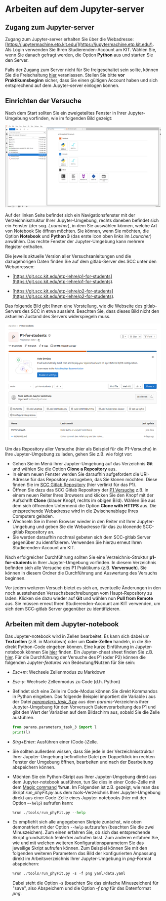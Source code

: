 # Arbeiten auf dem Jupyter-server

## Zugang zum Jupyter-server

Zugang zum Jupyter-server erhalten Sie über die Webadresse: [https://jupytermachine.etp.kit.edu/](https://jupytermachine.etp.kit.edu/). Als Login verwenden Sie Ihren Studierenden-Account am KIT. Wählen Sie, wenn Sie danach gefragt werden, die Option **Python** aus und starten Sie den Server. 

Falls der Zugang zum Server nicht für Sie freigeschaltet sein sollte, können Sie die Freischaltung [hier](https://comp.physik.kit.edu/Account/) veranlassen. Stellen Sie bitte **vor Praktikumsbeginn** sicher, dass Sie einen gültigen Account haben und sich entsprechend auf dem Jupyter-server einlogen können. 

## Einrichten der Versuche

Nach dem Start sollten Sie ein zweigeteiltes Fenster in Ihrer Jupyter-Umgebung vorfinden, wie im folgenden Bild gezeigt: 

<img src="./figures/JupyterAccount.png" alt="figures" style="zoom:100%;" />

Auf der linken Seite befindet sich ein Navigationsfenster mit der Verzeichnisstruktur Ihrer Jupyter-Umgebung, rechts daneben befindet sich ein Fenster (der sog. *Launcher*), in dem Sie auswählen können, welche Art von Notebook Sie öffnen möchten. Sie können, wenn Sie möchten, die Option **Notebook** und **Python 3** (das erste Icon oben links im *Launcher*) anwählen. Das rechte Fenster der Jupyter-Umgebung kann mehrere Register enthalten.  

Die jeweils aktuelle Version aller Versuchsanleitungen und die dazugehörigen Daten finden Sie auf dem gitlab-Server des SCC unter den Webadressen: 

* [https://git.scc.kit.edu/etp-lehre/p1-for-students](https://git.scc.kit.edu/etp-lehre/p1-for-students). 

* [https://git.scc.kit.edu/etp-lehre/p2-for-students](https://git.scc.kit.edu/etp-lehre/p2-for-students). 

Das folgende Bild gibt Ihnen eine Vorstellung, wie die Webseite des gitlab-Servers des SCC in etwa aussieht. Beachten Sie, dass dieses Bild nicht den aktuellen Zustand des Servers widerspiegeln muss.  

![SCC-gitlab](./figures/scc_gitlab.png)

Um das Repository aller Versuche (hier als Beispiel für die P1-Versuche) in Ihre Jupyter-Umgebung zu laden, gehen Sie z.B. wie folgt vor:

- Gehen Sie im Menü Ihrer Jupyter-Umgebung auf das Verzeichnis **Git** und wählen Sie die Option **Clone a Repository** aus.
- In einem neuen Fenster werden Sie daraufhin aufgefordert die URI-Adresse für das Repository anzugeben, das Sie klonen möchten. Diese finden Sie im [SCC Gitlab Repository](https://git.scc.kit.edu/etp-lehre/p1-for-students) (hier verlinkt für das P1).
- Öffnen Sie dazu das SCC Gitlab Repository der [P1 Versuche](https://git.scc.kit.edu/etp-lehre/p1-for-students) z.B. in einem neuen Reiter Ihres Browsers und klicken Sie den Knopf mit der Aufschrift **Clone** (blauer Knopf, rechts im obigen Bild). Wählen Sie aus dem sich öffnenden Untermenü die Option **Clone with HTTPS** aus. Die entsprechende Webadresse wird in die Zwischenablage Ihres Computers geladen.
- Wechseln Sie in Ihrem Browser wieder in den Reiter mit Ihrer Jupyter-Umgebung und geben Sie die Webadresse für das zu klonende SCC-gitlab Repository an. 
- Sie werden daraufhin nochmal gebeten sich dem SCC-gitlab Server gegenüber zu identifizieren. Verwenden Sie hierzu erneut Ihren Studierenden-Account am KIT. 

Nach erfolgreicher Durchführung sollten Sie eine Verzeichnis-Struktur **p1-for-students** in Ihrer Jupyter-Umgebung vorfinden. In diesem Verzeichnis befinden sich alle Versuche des P1 Praktikums (z.B. **Vorversuch**). Sie können in diesem Ordner die Durchführung und Auswertung des Versuchs beginnen.

Vor jedem weiteren Versuch bietet es sich an, eventuelle Änderungen in den noch ausstehenden Versuchsbeschreibungen vom Haupt-Repository zu laden. Klicken sie dazu wieder auf **Git** und wählen nun **Pull from Remote** aus. Sie müssen erneut Ihren Studierenden-Account am KIT verwenden, um sich dem  SCC-gitlab Server gegenüber zu identifizieren.

## Arbeiten mit dem Jupyter-notebook

Das Jupyter-notebook wird in Zellen bearbeitet. Es kann sich dabei um **Textzellen** (z.B. in Markdown) oder um **Code-Zellen** handeln, in die Sie direkt Python-Code eingeben können. Eine kurze Einführung in Jupyter-notebook können Sie [hier](https://www-ekp.physik.uni-karlsruhe.de/~quast/jupyter/jupyterTutorial.html) finden. Ein Jupyter-cheat sheet finden Sie z.B. [hier](https://www.edureka.co/blog/wp-content/uploads/2018/10/Jupyter_Notebook_CheatSheet_Edureka.pdf). Für die Durchführung der Versuche des P1 (oder P2) können die folgenden Jupyter-*features* von Bedeutung/Nutzen für Sie sein: 

- *Esc+m*: Wechsele Zellenmodus zu Markdown

- *Esc-y*: Wechsele Zellenmodus zu Code (d.h. Python)

- Befindet sich eine Zelle im Code-Modus können Sie direkt Kommandos in Python eingeben. Das folgende Beispiel importiert die Variable $l$ aus der Datei [*parameters_task_3.py*](https://git.scc.kit.edu/etp-lehre/p1-for-students/-/blob/main/Vorversuch/params/parameters_task_3.py) aus dem *params*-Verzeichnis ihrer Jupyter-Umgebung für den Vorversuch Datenverarbeitung des P1 und gibt den Wert der Variablen auf dem Bildschirm aus, sobald Sie die Zelle ausführen. 

  ```python
  from params.parameters_task_3 import l
  print(l)
  ```

- *Strg+Enter*: Ausführen einer (Code-)Zelle.

- Sie sollten außerdem wissen, dass Sie jede in der Verzeichnisstruktur Ihrer Jupyter-Umgebung befindliche Datei per Doppelklick im rechten Fenster der Umgebung öffnen, bearbeiten und nach der Bearbeitung abspeichern können. 

- Möchten Sie ein Python-Skript aus Ihrer Jupyter-Umgebung direkt aus dem Jupyter-notebook ausführen, tun Sie dies in einer Code-Zelle mit dem  [Magic command](https://ipython.readthedocs.io/en/stable/interactive/magics.html) **%run**. Im Folgenden ist z.B. gezeigt, wie man das Skript *run_phyFit.py* aus dem *tools*-Verzeichnis Ihrer Jupyter-Umgebung direkt aus einer Code-Zelle eines Jupyter-notebooks (hier mit der Option `–-help`) aufrufen kann: 

  ```python
  %run ./tools/run_phyFit.py --help
  ```

- Es empfiehlt sich alle angegebenen Skripte zunächst, wie oben demonstriert mit der Option `--help` aufzurufen (beachten Sie die zwei Minuszeichen). Zum einen erfahren Sie, ob sich das entsprechende Skript grundsätzlich fehlerfrei aufrufen lässt. Zum anderen erfahren Sie, wie und mit welchen weiteren Konfigurationsparametern Sie das jeweilige Skript aufrufen können. Zum Beispiel können Sie mit den folgenden weiteren Parametern das Bild der konfigurierten Anpassung direkt im Arbeitsverzeichnis Ihrer Jupyter-Umgebung in *png*-Format abspeichern:

  ```python
  %run ./tools/run_phyFit.py -s -f png yaml/data.yaml
  ```

  Dabei steht die Option *-s* (beachten Sie das einfache Minuszeichen) für "save", also Abspeichern und die Option *-f png* für das Datenformat *png*.   

